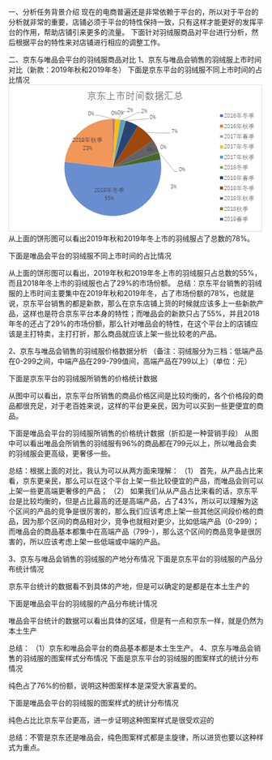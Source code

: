 一、分析任务背景介绍
现在的电商普遍还是非常依赖于平台的，所以对于平台的分析就非常的重要，店铺必须于平台的特性保持一致，只有这样才能更好的发挥平台的作用，帮助店铺引来更多的流量。
下面针对羽绒服商品对平台进行分析，然后根据平台的特性来对店铺进行相应的调整工作。
	
二、京东与唯品会平台的羽绒服商品对比
1、京东与唯品会销售的羽绒服上市时间对比（新款：2019年秋和2019年冬）
下面是京东平台的羽绒服不同上市时间的占比情况
 ![image](https://github.com/zjzj1992/E-commerce-data-analysis/blob/master/images/京东上市时间.png)
从上面的饼形图可以看出2019年秋和2019年冬上市的羽绒服占了总数的78%。

下面是唯品会平台的羽绒服不同上市时间的占比情况
 
从上面的饼形图可以看出，2019年秋和2019年冬上市的羽绒服只占总数的55%，而且2018年冬上市的羽绒服也占了29%的市场份额。
总结：京东平台销售的羽绒服的上市时间主要集中在2019年秋和2019年冬，占了市场份额的78%，也就是说，京东平台销售的都是新款，那么在京东店铺上货的时候就应该多上一些新款产品，这样也是符合京东平台本身的特性；而唯品会的新款只占了55%，并且2018年冬的还占了29%的市场份额，那么针对唯品会的特性，在这个平台上的店铺应该是主打特卖，主打打折，那么商品就应该上架一些比较老的产品。

2、京东与唯品会销售的羽绒服价格数据分析
（备注：羽绒服分为三档：低端产品在0-299之间，中端产品在299-799值间，高端产品在799以上）（单位：元）

下面是京东平台的羽绒服所销售的价格统计数据
 
从图中可以看出，京东平台所销售的商品价格区间是比较均衡的，各个价格段的商品都很充足，对于老百姓来说，这样的平台更亲民，因为可以买到一些更便宜的商品。

下面是唯品会平台的羽绒服所销售的价格统计数据（折扣是一种营销手段）
从图中可以看出唯品会所销售的羽绒服有96%的商品都在799元以上，所以唯品会卖的羽绒服会更高级，更奢侈一些。

总结：根据上面的对比，我认为可以从两方面来理解：
（1）	首先，从产品占比来看，京东更亲民，那么可以在这个平台上架一些比较便宜的产品，而唯品会则可以上架一些更高端更奢侈的产品；
（2）	如果我们从从产品占比来看的话，京东平台是比较均衡的，但是占比最高的还是高端产品，占了43%，所以可以理解为这个区间的产品的竞争是很厉害的，那么我们应该考虑上架一些其他区间段价格的商品，因为那个区间的商品相对少，竞争也就相对更少，比如低端产品（0-299）；而唯品会的商品基本都集中在高端产品（799-），那么这个区间的商品竞争是很厉害的，所以应该考虑上架一些低端或中端的产品。

3、京东与唯品会销售的羽绒服的产地分布情况
下面是京东平台的羽绒服的产品分布统计情况
 
京东平台统计的数据看不到具体的产地，但是可以确定的是都是在本土生产的

下面是唯品会平台的羽绒服的产品分布统计情况
 
唯品会平台统计的数据可以看出具体的区域，但是有一点和京东一样，就是仍然为本土生产

总结：
（1）京东和唯品会平台的商品基本都是本土生生产。
4、京东与唯品会销售的羽绒服的图案样式分布情况
下面是京东平台的羽绒服的图案样式的统计分布情况
 
纯色占了76%的份额，说明这种图案样本是深受大家喜爱的。

下面是唯品会平台的羽绒服的图案样式的统计分布情况
 
纯色占比比京东平台更高，进一步证明这种图案样式是很受欢迎的

总结：不管是京东还是唯品会，纯色图案样式都是主旋律，所以进货也要以这种样式为重点。
